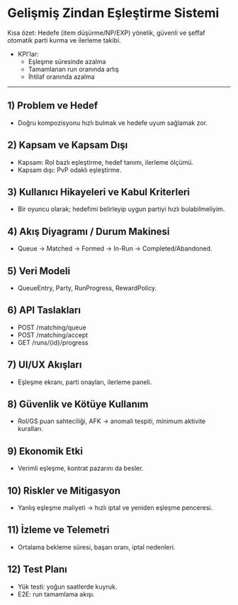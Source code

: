 # Gelişmiş Zindan Eşleştirme Sistemi

Kısa özet: Hedefe (item düşürme/NP/EXP) yönelik, güvenli ve şeffaf otomatik parti kurma ve ilerleme takibi.

- KPI'lar:
  - Eşleşme süresinde azalma
  - Tamamlanan run oranında artış
  - İhtilaf oranında azalma

---

## 1) Problem ve Hedef
- Doğru kompozisyonu hızlı bulmak ve hedefe uyum sağlamak zor.

## 2) Kapsam ve Kapsam Dışı
- Kapsam: Rol bazlı eşleştirme, hedef tanımı, ilerleme ölçümü.
- Kapsam dışı: PvP odaklı eşleştirme.

## 3) Kullanıcı Hikayeleri ve Kabul Kriterleri
- Bir oyuncu olarak; hedefimi belirleyip uygun partiyi hızlı bulabilmeliyim.

## 4) Akış Diyagramı / Durum Makinesi
- Queue → Matched → Formed → In-Run → Completed/Abandoned.

## 5) Veri Modeli
- QueueEntry, Party, RunProgress, RewardPolicy.

## 6) API Taslakları
- POST /matching/queue
- POST /matching/accept
- GET /runs/{id}/progress

## 7) UI/UX Akışları
- Eşleşme ekranı, parti onayları, ilerleme paneli.

## 8) Güvenlik ve Kötüye Kullanım
- Rol/GS puan sahteciliği, AFK → anomali tespiti, minimum aktivite kuralları.

## 9) Ekonomik Etki
- Verimli eşleşme, kontrat pazarını da besler.

## 10) Riskler ve Mitigasyon
- Yanlış eşleşme maliyeti → hızlı iptal ve yeniden eşleşme penceresi.

## 11) İzleme ve Telemetri
- Ortalama bekleme süresi, başarı oranı, iptal nedenleri.

## 12) Test Planı
- Yük testi: yoğun saatlerde kuyruk.
- E2E: run tamamlama akışı.

